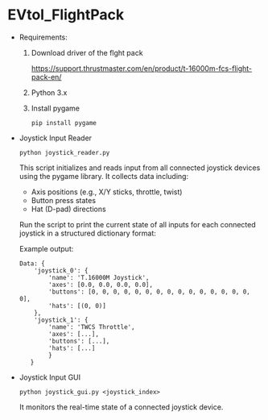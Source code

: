 # EVtol_FlightPack

- Requirements:

  1. Download driver of the flght pack

     https://support.thrustmaster.com/en/product/t-16000m-fcs-flight-pack-en/

  2. Python 3.x
  3. Install pygame

     ```
     pip install pygame
     ```



- Joystick Input Reader

  ```
  python joystick_reader.py
  ```

  This script initializes and reads input from all connected joystick devices
  using the pygame library. It collects data including:

  - Axis positions (e.g., X/Y sticks, throttle, twist)
  - Button press states
  - Hat (D-pad) directions

  Run the script to print the current state of all inputs for each 
  connected joystick in a structured dictionary format:

  Example output:

  ```
  Data: {
      'joystick_0': {
          'name': 'T.16000M Joystick',
          'axes': [0.0, 0.0, 0.0, 0.0],
          'buttons': [0, 0, 0, 0, 0, 0, 0, 0, 0, 0, 0, 0, 0, 0, 0, 0],
          'hats': [(0, 0)]
      },
      'joystick_1': {
          'name': 'TWCS Throttle',
          'axes': [...],
          'buttons': [...],
          'hats': [...]
          }
     }
  ```

  

- Joystick Input GUI 

  ```
  python joystick_gui.py <joystick_index>
  ```

  It monitors the real-time state of a connected joystick device.

